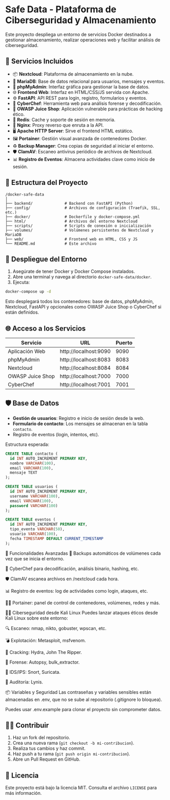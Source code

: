 # Safe Data - Plataforma de Ciberseguridad y Almacenamiento

Este proyecto despliega un entorno de servicios Docker destinados a gestionar almacenamiento, realizar operaciones web y facilitar análisis de ciberseguridad.

## 🔧 Servicios Incluidos

- 📦 **Nextcloud**: Plataforma de almacenamiento en la nube.
- 🐬 **MariaDB**: Base de datos relacional para usuarios, mensajes y eventos.
- 🧮 **phpMyAdmin**: Interfaz gráfica para gestionar la base de datos.
- 🌐 **Frontend Web**: Interfaz en HTML/CSS/JS servida con Apache.
- ⚙️ **FastAPI**: API REST para login, registro, formularios y eventos.
- 🧠 **CyberChef**: Herramienta web para análisis forense y decodificación.
- 🎯 **OWASP Juice Shop**: Aplicación vulnerable para prácticas de hacking ético.
- 🚀 **Redis**: Cache y soporte de sesión en memoria.
- 🔁 **Nginx**: Proxy reverso que enruta a la API.
- 🖥️ **Apache HTTP Server**: Sirve el frontend HTML estático.
- 🖼️ **Portainer**: Gestión visual avanzada de contenedores Docker.
- ♻️ **Backup Manager**: Crea copias de seguridad al iniciar el entorno.
- 🛡️ **ClamAV**: Escaneo antivirus periódico de archivos de Nextcloud.
- 📊 **Registro de Eventos**: Almacena actividades clave como inicio de sesión.

## 📁 Estructura del Proyecto

```
/docker-safe-data
│
├── backend/              # Backend con FastAPI (Python)
├── config/               # Archivos de configuración (Traefik, SSL, etc.)
├── docker/               # Dockerfile y docker-compose.yml
├── html/                 # Archivos del entorno Nextcloud
├── scripts/              # Scripts de conexión o inicialización
├── volumes/              # Volúmenes persistentes de Nextcloud y MariaDB
├── web/                  # Frontend web en HTML, CSS y JS
└── README.md             # Este archivo
```

## 🚀 Despliegue del Entorno

1. Asegúrate de tener Docker y Docker Compose instalados.
2. Abre una terminal y navega al directorio `docker-safe-data/docker`.
3. Ejecuta:

```bash
docker-compose up -d
```

Esto desplegará todos los contenedores: base de datos, phpMyAdmin, Nextcloud, FastAPI y opcionales como OWASP Juice Shop o CyberChef si están definidos.

## 🌐 Acceso a los Servicios

| Servicio         | URL                          | Puerto |
|------------------|-------------------------------|--------|
| Aplicación Web   | http://localhost:9090         | 9090   |
| phpMyAdmin       | http://localhost:8083         | 8083   |
| Nextcloud        | http://localhost:8084         | 8084   |
| OWASP Juice Shop | http://localhost:7000         | 7000   |
| CyberChef        | http://localhost:7001         | 7001   |

## 🛡️ Base de Datos

- **Gestión de usuarios**: Registro e inicio de sesión desde la web.
- **Formulario de contacto**: Los mensajes se almacenan en la tabla `contacto`.
- Registro de eventos (login, intentos, etc). 

Estructura esperada:

```sql
CREATE TABLE contacto (
  id INT AUTO_INCREMENT PRIMARY KEY,
  nombre VARCHAR(100),
  email VARCHAR(100),
  mensaje TEXT
);

CREATE TABLE usuarios (
  id INT AUTO_INCREMENT PRIMARY KEY,
  username VARCHAR(100),
  email VARCHAR(100),
  password VARCHAR(100)
);

CREATE TABLE eventos (
  id INT AUTO_INCREMENT PRIMARY KEY,
  tipo_evento VARCHAR(50),
  usuario VARCHAR(100),
  fecha TIMESTAMP DEFAULT CURRENT_TIMESTAMP
);
```

🧠 Funcionalidades Avanzadas
🔁 Backups automáticos de volúmenes cada vez que se inicia el entorno.

🧪 CyberChef para decodificación, análisis binario, hashing, etc.

🛡️ ClamAV escanea archivos en /nextcloud cada hora.

📊 Registro de eventos: log de actividades como login, ataques, etc.

👨‍💻 Portainer: panel de control de contenedores, volúmenes, redes y más.

🐱‍💻 Ciberseguridad desde Kali Linux
Puedes lanzar ataques éticos desde Kali Linux sobre este entorno:

🔍 Escaneo: nmap, nikto, gobuster, wpscan, etc.

💣 Explotación: Metasploit, msfvenom.

🔐 Cracking: Hydra, John The Ripper.

🧬 Forense: Autopsy, bulk_extractor.

🚨 IDS/IPS: Snort, Suricata.

🧾 Auditoría: Lynis.

📦 Variables y Seguridad
Las contraseñas y variables sensibles están almacenadas en .env, que no se sube al repositorio (.gitignore lo bloquea).

Puedes usar .env.example para clonar el proyecto sin comprometer datos.

## 👨‍💻 Contribuir

1. Haz un fork del repositorio.
2. Crea una nueva rama (`git checkout -b mi-contribucion`).
3. Realiza tus cambios y haz commit.
4. Haz push a tu rama (`git push origin mi-contribucion`).
5. Abre un Pull Request en GitHub.

## 📄 Licencia

Este proyecto está bajo la licencia MIT. Consulta el archivo `LICENSE` para más información.
